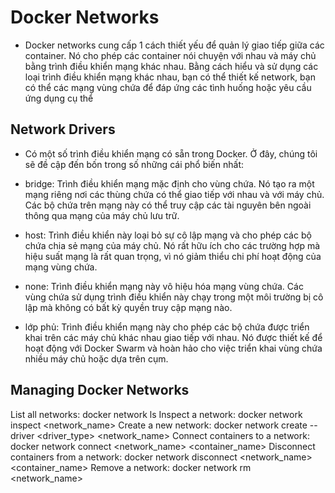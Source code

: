 # Docker Networks

- Docker networks cung cấp 1 cách thiết yếu để quản lý giao tiếp giữa các container. Nó cho phép các container nói chuyện với nhau và máy chủ bằng trình điều khiển mạng khác nhau. Bằng cách hiểu và sử dụng các loại trình điều khiển mạng khác nhau, bạn có thể thiết kế network, bạn có thể các mạng vùng chứa để đáp ứng các tình huống hoặc yêu cầu ứng dụng cụ thể

## Network Drivers

- Có một số trình điều khiển mạng có sẵn trong Docker. Ở đây, chúng tôi sẽ đề cập đến bốn trong số những cái phổ biến nhất:

- bridge: Trình điều khiển mạng mặc định cho vùng chứa. Nó tạo ra một mạng riêng nơi các thùng chứa có thể giao tiếp với nhau và với máy chủ. Các bộ chứa trên mạng này có thể truy cập các tài nguyên bên ngoài thông qua mạng của máy chủ lưu trữ.
- host: Trình điều khiển này loại bỏ sự cô lập mạng và cho phép các bộ chứa chia sẻ mạng của máy chủ. Nó rất hữu ích cho các trường hợp mà hiệu suất mạng là rất quan trọng, vì nó giảm thiểu chi phí hoạt động của mạng vùng chứa.
- none: Trình điều khiển mạng này vô hiệu hóa mạng vùng chứa. Các vùng chứa sử dụng trình điều khiển này chạy trong một môi trường bị cô lập mà không có bất kỳ quyền truy cập mạng nào.
- lớp phủ: Trình điều khiển mạng này cho phép các bộ chứa được triển khai trên các máy chủ khác nhau giao tiếp với nhau. Nó được thiết kế để hoạt động với Docker Swarm và hoàn hảo cho việc triển khai vùng chứa nhiều máy chủ hoặc dựa trên cụm.

## Managing Docker Networks

List all networks: docker network ls
Inspect a network: docker network inspect <network_name>
Create a new network: docker network create --driver <driver_type> <network_name>
Connect containers to a network: docker network connect <network_name> <container_name>
Disconnect containers from a network: docker network disconnect <network_name> <container_name>
Remove a network: docker network rm <network_name>
